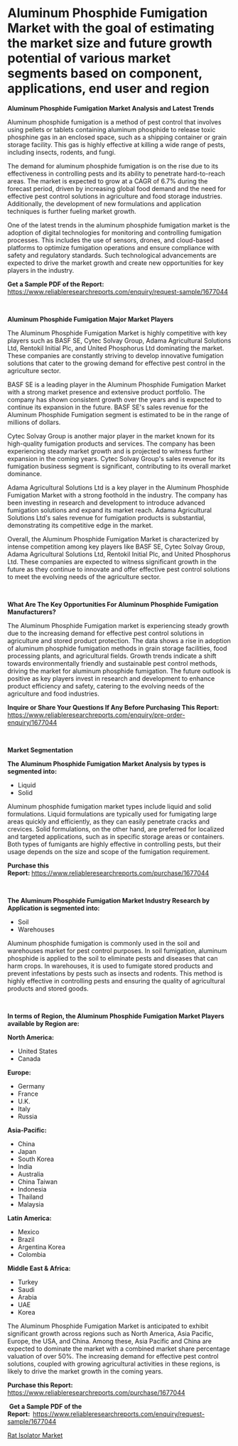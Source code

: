 <p><h1>Aluminum Phosphide Fumigation Market with the goal of estimating the market size and future growth potential of various market segments based on component, applications, end user and region</h1></p><p><strong>Aluminum Phosphide Fumigation Market Analysis and Latest Trends</strong></p>
<p><p>Aluminum phosphide fumigation is a method of pest control that involves using pellets or tablets containing aluminum phosphide to release toxic phosphine gas in an enclosed space, such as a shipping container or grain storage facility. This gas is highly effective at killing a wide range of pests, including insects, rodents, and fungi.</p><p>The demand for aluminum phosphide fumigation is on the rise due to its effectiveness in controlling pests and its ability to penetrate hard-to-reach areas. The market is expected to grow at a CAGR of 6.7% during the forecast period, driven by increasing global food demand and the need for effective pest control solutions in agriculture and food storage industries. Additionally, the development of new formulations and application techniques is further fueling market growth.</p><p>One of the latest trends in the aluminum phosphide fumigation market is the adoption of digital technologies for monitoring and controlling fumigation processes. This includes the use of sensors, drones, and cloud-based platforms to optimize fumigation operations and ensure compliance with safety and regulatory standards. Such technological advancements are expected to drive the market growth and create new opportunities for key players in the industry.</p></p>
<p><strong>Get a Sample PDF of the Report:&nbsp;</strong> <a href="https://www.reliableresearchreports.com/enquiry/request-sample/1677044">https://www.reliableresearchreports.com/enquiry/request-sample/1677044</a></p>
<p>&nbsp;</p>
<p><strong>Aluminum Phosphide Fumigation Major Market Players</strong></p>
<p><p>The Aluminum Phosphide Fumigation Market is highly competitive with key players such as BASF SE, Cytec Solvay Group, Adama Agricultural Solutions Ltd, Rentokil Initial Plc, and United Phosphorus Ltd dominating the market. These companies are constantly striving to develop innovative fumigation solutions that cater to the growing demand for effective pest control in the agriculture sector.</p><p>BASF SE is a leading player in the Aluminum Phosphide Fumigation Market with a strong market presence and extensive product portfolio. The company has shown consistent growth over the years and is expected to continue its expansion in the future. BASF SE's sales revenue for the Aluminum Phosphide Fumigation segment is estimated to be in the range of millions of dollars.</p><p>Cytec Solvay Group is another major player in the market known for its high-quality fumigation products and services. The company has been experiencing steady market growth and is projected to witness further expansion in the coming years. Cytec Solvay Group's sales revenue for its fumigation business segment is significant, contributing to its overall market dominance.</p><p>Adama Agricultural Solutions Ltd is a key player in the Aluminum Phosphide Fumigation Market with a strong foothold in the industry. The company has been investing in research and development to introduce advanced fumigation solutions and expand its market reach. Adama Agricultural Solutions Ltd's sales revenue for fumigation products is substantial, demonstrating its competitive edge in the market.</p><p>Overall, the Aluminum Phosphide Fumigation Market is characterized by intense competition among key players like BASF SE, Cytec Solvay Group, Adama Agricultural Solutions Ltd, Rentokil Initial Plc, and United Phosphorus Ltd. These companies are expected to witness significant growth in the future as they continue to innovate and offer effective pest control solutions to meet the evolving needs of the agriculture sector.</p></p>
<p>&nbsp;</p>
<p><strong>What Are The Key Opportunities For Aluminum Phosphide Fumigation Manufacturers?</strong></p>
<p><p>The Aluminum Phosphide Fumigation market is experiencing steady growth due to the increasing demand for effective pest control solutions in agriculture and stored product protection. The data shows a rise in adoption of aluminum phosphide fumigation methods in grain storage facilities, food processing plants, and agricultural fields. Growth trends indicate a shift towards environmentally friendly and sustainable pest control methods, driving the market for aluminum phosphide fumigation. The future outlook is positive as key players invest in research and development to enhance product efficiency and safety, catering to the evolving needs of the agriculture and food industries.</p></p>
<p><strong>Inquire or Share Your Questions If Any Before Purchasing This Report:</strong> <a href="https://www.reliableresearchreports.com/enquiry/pre-order-enquiry/1677044">https://www.reliableresearchreports.com/enquiry/pre-order-enquiry/1677044</a></p>
<p>&nbsp;</p>
<p><strong>Market Segmentation</strong></p>
<p><strong>The Aluminum Phosphide Fumigation Market Analysis by types is segmented into:</strong></p>
<p><ul><li>Liquid</li><li>Solid</li></ul></p>
<p><p>Aluminum phosphide fumigation market types include liquid and solid formulations. Liquid formulations are typically used for fumigating large areas quickly and efficiently, as they can easily penetrate cracks and crevices. Solid formulations, on the other hand, are preferred for localized and targeted applications, such as in specific storage areas or containers. Both types of fumigants are highly effective in controlling pests, but their usage depends on the size and scope of the fumigation requirement.</p></p>
<p><strong>Purchase this Report:&nbsp;</strong><a href="https://www.reliableresearchreports.com/purchase/1677044">https://www.reliableresearchreports.com/purchase/1677044</a></p>
<p>&nbsp;</p>
<p><strong>The Aluminum Phosphide Fumigation Market Industry Research by Application is segmented into:</strong></p>
<p><ul><li>Soil</li><li>Warehouses</li></ul></p>
<p><p>Aluminum phosphide fumigation is commonly used in the soil and warehouses market for pest control purposes. In soil fumigation, aluminum phosphide is applied to the soil to eliminate pests and diseases that can harm crops. In warehouses, it is used to fumigate stored products and prevent infestations by pests such as insects and rodents. This method is highly effective in controlling pests and ensuring the quality of agricultural products and stored goods.</p></p>
<p>&nbsp;</p>
<p><strong>In terms of Region, the Aluminum Phosphide Fumigation Market Players available by Region are:</strong></p>
<p>
    <p> <strong> North America: </strong>
        <ul>
            <li>United States</li>
            <li>Canada</li>
        </ul>
        </p> 
    <p> <strong> Europe: </strong>
        <ul>
            <li>Germany</li>
            <li>France</li>
            <li>U.K.</li>
            <li>Italy</li>
            <li>Russia</li>
        </ul>
        </p> 
    <p> <strong> Asia-Pacific: </strong>
        <ul>
            <li>China</li>
            <li>Japan</li>
            <li>South Korea</li>
            <li>India</li>
            <li>Australia</li>
            <li>China Taiwan</li>
            <li>Indonesia</li>
            <li>Thailand</li>
            <li>Malaysia</li>
        </ul>
        </p> 
    <p> <strong> Latin America: </strong>
        <ul>
            <li>Mexico</li>
            <li>Brazil</li>
            <li>Argentina Korea</li>
            <li>Colombia</li>
        </ul>
        </p> 
    <p> <strong> Middle East & Africa: </strong>
        <ul>
            <li>Turkey</li>
            <li>Saudi</li>
            <li>Arabia</li>
            <li>UAE</li>
            <li>Korea</li>
        </ul>
    </p>
    </p>
<p><p>The Aluminum Phosphide Fumigation Market is anticipated to exhibit significant growth across regions such as North America, Asia Pacific, Europe, the USA, and China. Among these, Asia Pacific and China are expected to dominate the market with a combined market share percentage valuation of over 50%. The increasing demand for effective pest control solutions, coupled with growing agricultural activities in these regions, is likely to drive the market growth in the coming years.</p></p>
<p><strong>Purchase this Report: </strong><a href="https://www.reliableresearchreports.com/purchase/1677044">https://www.reliableresearchreports.com/purchase/1677044</a></p>
<p>&nbsp;<strong>Get a Sample PDF of the Report:&nbsp;&nbsp;</strong><a href="https://www.reliableresearchreports.com/enquiry/request-sample/1677044">https://www.reliableresearchreports.com/enquiry/request-sample/1677044</a></p>
<p><strong></strong></p>
<p><p><a href="https://eight-handstand-8fb.notion.site/Rat-Isolator-Market-Size-Growth-Outlook-from-2024-to-2031-projecting-at-Market-s-Trends-Analysis-b-d1dccbc5ec5a4e6586ccd4dea2333049">Rat Isolator Market</a></p></p>
